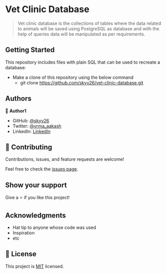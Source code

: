 # Vet Clinic Database

> Vet clinic database is the collections of tables where the data related to animals will be saved using PostgreSQL as database and with the help of queries data will be manipulated as per requirements.

## Getting Started

This repository includes files with plain SQL that can be used to recreate a database:

- Make a clone of this repository using the below command
  - git clone https://github.com/skyv26/vet-clinic-database.git


## Authors

👤 **Author1**

- GitHub: [@skyv26](https://github.com/skyv26)
- Twitter: [@vrma_aakash](https://twitter.com/vrma_aakash)
- LinkedIn: [LinkedIn](https://linkedin.com/in/skyv2022)

## 🤝 Contributing

Contributions, issues, and feature requests are welcome!

Feel free to check the [issues page](../../issues/).

## Show your support

Give a ⭐️ if you like this project!

## Acknowledgments

- Hat tip to anyone whose code was used
- Inspiration
- etc

## 📝 License

This project is [MIT](./LICENSE) licensed.
